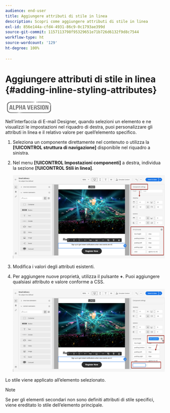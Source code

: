 ```yaml
---
audience: end-user
title: Aggiungere attributi di stile in linea
description: Scopri come aggiungere attributi di stile in linea
exl-id: 856e144a-cfd4-4931-86c9-0c1793ae399d
source-git-commit: 1157113798f95329651e71b726d6132f9d8c7544
workflow-type: ht
source-wordcount: '129'
ht-degree: 100%

---
```


# Aggiungere attributi di stile in linea {#adding-inline-styling-attributes}

![](../assets/do-not-localize/badge.png)

Nell’interfaccia di E-mail Designer, quando selezioni un elemento e ne visualizzi le impostazioni nel riquadro di destra, puoi personalizzare gli attributi in linea e il relativo valore per quell’elemento specifico.

1. Seleziona un componente direttamente nel contenuto o utilizza la **[!UICONTROL struttura di navigazione]** disponibile nel riquadro a sinistra.

1. Nel menu **[!UICONTROL Impostazioni componenti]** a destra, individua la sezione **[!UICONTROL Stili in linea]**.

   ![](assets/styles_1.png)

1. Modifica i valori degli attributi esistenti.

1. Per aggiungere nuove proprietà, utilizza il pulsante **+**. Puoi aggiungere qualsiasi attributo e valore conforme a CSS.

   ![](assets/styles_2.png)

Lo stile viene applicato all’elemento selezionato.

>[!NOTE]
>
>Se per gli elementi secondari non sono definiti attributi di stile specifici, viene ereditato lo stile dell’elemento principale.

